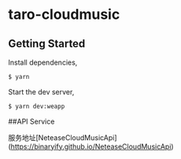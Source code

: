 # taro-cloudmusic


## Getting Started

Install dependencies,

```bash
$ yarn

```

Start the dev server,

```bash
$ yarn dev:weapp

```
##API Service 


服务地址[NeteaseCloudMusicApi]
(https://binaryify.github.io/NeteaseCloudMusicApi)
